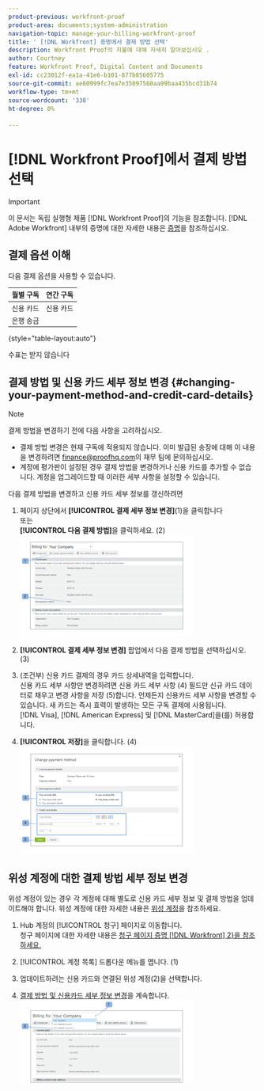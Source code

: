 ```yaml
---
product-previous: workfront-proof
product-area: documents;system-administration
navigation-topic: manage-your-billing-workfront-proof
title: ' [!DNL Workfront] 증명에서 결제 방법 선택'
description: Workfront Proof의 지불에 대해 자세히 알아보십시오 .
author: Courtney
feature: Workfront Proof, Digital Content and Documents
exl-id: cc23012f-ea1a-41e6-b101-877b85605775
source-git-commit: ae80999fc7ea7e35097560aa99baa435bcd31b74
workflow-type: tm+mt
source-wordcount: '338'
ht-degree: 0%

---
```


# [!DNL Workfront Proof]에서 결제 방법 선택

>[!IMPORTANT]
>
>이 문서는 독립 실행형 제품 [!DNL Workfront Proof]의 기능을 참조합니다. [!DNL Adobe Workfront] 내부의 증명에 대한 자세한 내용은 [증명](../../../review-and-approve-work/proofing/proofing.md)을 참조하십시오.

## 결제 옵션 이해

다음 결제 옵션을 사용할 수 있습니다.

| **월별 구독** | **연간 구독** |
|---|---|
| 신용 카드 | 신용 카드 |
| 은행 송금 |

{style="table-layout:auto"}

수표는 받지 않습니다

## 결제 방법 및 신용 카드 세부 정보 변경 {#changing-your-payment-method-and-credit-card-details}

>[!NOTE]
>
>결제 방법을 변경하기 전에 다음 사항을 고려하십시오.
>
>* 결제 방법 변경은 현재 구독에 적용되지 않습니다. 이미 발급된 송장에 대해 이 내용을 변경하려면 [finance@proofhq.com](mailto:finance@proofhq.com)의 재무 팀에 문의하십시오.
>* 계정에 평가판이 설정된 경우 결제 방법을 변경하거나 신용 카드를 추가할 수 없습니다. 계정을 업그레이드할 때 이러한 세부 사항을 설정할 수 있습니다.
>



다음 결제 방법을 변경하고 신용 카드 세부 정보를 갱신하려면

1. 페이지 상단에서 **[!UICONTROL 결제 세부 정보 변경]**(1)을 클릭합니다\
   또는\
   **[!UICONTROL 다음 결제 방법]**&#x200B;을 클릭하세요. (2)\
   ![Payment_and_CC_details1.png](assets/payment-and-cc-details1-350x205.png)

1. **[!UICONTROL 결제 세부 정보 변경]** 팝업에서 다음 결제 방법을 선택하십시오. (3)
1. (조건부) 신용 카드 결제의 경우 카드 상세내역을 입력합니다.\
   신용 카드 세부 사항만 변경하려면 신용 카드 세부 사항 (4) 필드만 신규 카드 데이터로 채우고 변경 사항을 저장 (5)합니다. 언제든지 신용카드 세부 사항을 변경할 수 있습니다. 새 카드는 즉시 효력이 발생하는 모든 구독 결제에 사용됩니다.\
   [!DNL Visa], [!DNL American Express] 및 [!DNL MasterCard]을(를) 허용합니다.

1. **[!UICONTROL 저장]**&#x200B;을 클릭합니다. (4)\
   ![Payment_and_CC_details.png](assets/payment-and-cc-details-350x217.png)

## 위성 계정에 대한 결제 방법 세부 정보 변경

위성 계정이 있는 경우 각 계정에 대해 별도로 신용 카드 세부 정보 및 결제 방법을 업데이트해야 합니다. 위성 계정에 대한 자세한 내용은 [위성 계정](https://support.workfront.com/hc/en-us/sections/115000921108-Satellite-accounts)을 참조하세요.

1. Hub 계정의 [!UICONTROL 청구] 페이지로 이동합니다.\
   청구 페이지에 대한 자세한 내용은 [청구 페이지 증명 [!DNL Workfront] 2}을 참조하세요.](../../../workfront-proof/wp-billingsettings/manage-your-billing/wp-billing-page.md)

1. [!UICONTROL 계정 목록] 드롭다운 메뉴를 엽니다. (1)
1. 업데이트하려는 신용 카드와 연결된 위성 계정(2)을 선택합니다.
1. [결제 방법 및 신용카드 세부 정보 변경](#changing-your-payment-method-and-credit-card-details)을 계속합니다.\
   ![Satellite_Account_Billing_Page.png](assets/satellite-account-billing-page-350x167.png)
